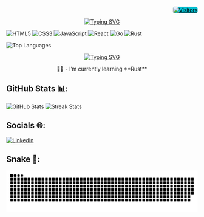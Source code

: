 <p align="right">
  <a href="https://github.com/Mainm0e">
    <img alt="Visitors" src="https://visitor-badge.laobi.icu/badge?page_id=Mainm0e" style="border-radius: 5px; background-color: #00BDCFFF; color: black; font-size: 14px;">
  </a>
</p>


<p align="center">
  <a href="https://git.io/typing-svg">
    <img src="https://readme-typing-svg.herokuapp.com?font=Kalam&weight=700&size=36&pause=1000&color=00BDCF&background=FF300000&center=true&vCenter=true&width=800&height=75&lines=Hi%2C+I'm+Mainm0e;Code%2C+coffee%2C+and+a+sprinkle+of+creativity+%E2%98%95%EF%B8%8F" alt="Typing SVG">
  </a>
</p>

<p align="left">
  <img src="https://img.shields.io/badge/html5-%23E34F26.svg?style=for-the-badge&logo=html5&logoColor=white" alt="HTML5">
  <img src="https://img.shields.io/badge/css3-%231572B6.svg?style=for-the-badge&logo=css3&logoColor=white" alt="CSS3">
  <img src="https://img.shields.io/badge/javascript-%23323330.svg?style=for-the-badge&logo=javascript&logoColor=%23F7DF1E" alt="JavaScript">
  <img src="https://img.shields.io/badge/react-%2320232a.svg?style=for-the-badge&logo=react&logoColor=%2361DAFB" alt="React">
  <img src="https://img.shields.io/badge/go-%2300ADD8.svg?style=for-the-badge&logo=go&logoColor=white" alt="Go">
  <img src="https://img.shields.io/badge/rust-%23000000.svg?style=for-the-badge&logo=rust&logoColor=white" alt="Rust">
</p>

<p align="left">
  <img src="https://github-readme-stats.vercel.app/api/top-langs/?username=Mainm0e&theme=tokyonight&hide_border=true&include_all_commits=true&count_private=true&layout=compact" alt="Top Languages">
</p>

<p align="center">
  <a href="https://git.io/typing-svg">
    <img src="https://readme-typing-svg.herokuapp.com?font=Kalam&weight=700&size=26&duration=5555&pause=1000&color=4CFF6E&background=FF300000&center=true&vCenter=true&repeat=false&width=800&height=75&lines=About+Me+%F0%9F%A7%91%F0%9F%8F%BD" alt="Typing SVG">
  </a>
  <p align="center">👨‍💻 - I’m currently learning **Rust**</p>
</p>




<h2 align="left">GitHub Stats 📊:</h2>

<p align="left">
  <img src="https://github-readme-stats.vercel.app/api?username=Mainm0e&theme=tokyonight&hide_border=true&include_all_commits=true&count_private=true" alt="GitHub Stats">
  <img src="https://github-readme-streak-stats.herokuapp.com/?user=Mainm0e&theme=tokyonight&hide_border=true" alt="Streak Stats">
</p>

<h2>Socials 🌐:</h2>

<p align="left">
  <a href="https://www.linkedin.com/in/adithep-tamwisai-3b0a7525b/">
    <img src="https://img.shields.io/badge/LinkedIn-%230077B5.svg?logo=linkedin&logoColor=white" alt="LinkedIn">
  </a>
</p>

<h2>Snake 🐍:</h2>
<!-- Dark mode -->
<img src="https://github.com/Mainm0e/Mainm0e/blob/output/github-contribution-grid-snake-dark.svg" alt="Snake GIF (Dark Mode)">
<!-- Light mode -->
<!-- <img src="https://github.com/Mainm0e/Mainm0e/blob/output/github-contribution-grid-snake.svg" alt="Snake GIF (Light Mode)"> -->
